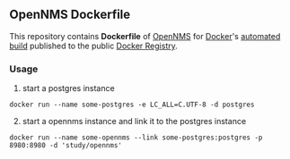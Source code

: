 ## OpenNMS Dockerfile

This repository contains **Dockerfile** of [OpenNMS](http://www.opennms.org/) for [Docker](https://www.docker.io/)'s [automated build](https://registry.hub.docker.com/u/study/opennms/) published to the public [Docker Registry](https://index.docker.io/).


### Usage

  1. start a postgres instance

    docker run --name some-postgres -e LC_ALL=C.UTF-8 -d postgres

  2. start a opennms instance and link it to the postgres instance

    docker run --name some-opennms --link some-postgres:postgres -p 8980:8980 -d 'study/opennms'
